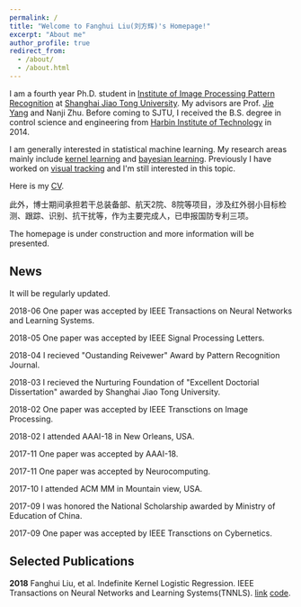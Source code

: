 ```yaml
---
permalink: /
title: "Welcome to Fanghui Liu(刘方辉)'s Homepage!"
excerpt: "About me"
author_profile: true
redirect_from: 
  - /about/
  - /about.html
---
```


I am a fourth year Ph.D. student in [Institute of Image Processing Pattern Recognition](http://www.pami.sjtu.edu.cn) at
[Shanghai Jiao Tong University](http://www.sjtu.edu.cn).
My advisors are Prof. [Jie Yang](http://www.pami.sjtu.edu.cn/people/jieyang/) and Nanji Zhu.
Before coming to SJTU, I received the B.S. degree in control science and engineering from 
[Harbin Institute of Technology](http://www.hit.edu.cn) in 2014.

I am generally interested in statistical machine learning.
My research areas mainly include [kernel learning](https://en.wikipedia.org/wiki/Kernel_method)
and [bayesian learning](https://en.wikipedia.org/wiki/Bayesian_inference).
Previously I have worked on [visual tracking](https://en.wikipedia.org/wiki/Video_tracking) and I'm 
still interested in this topic.

Here is my [CV](http://sgre.github.io/files/SgrE_CV.pdf).

此外，博士期间承担若干总装备部、航天2院、8院等项目，涉及红外弱小目标检测、跟踪、识别、抗干扰等，作为主要完成人，已申报国防专利三项。

The homepage is under construction and more information will be presented.

News
----
It will be regularly updated.

2018-06 One paper was accepted by IEEE Transactions on Neural Networks and Learning Systems.

2018-05 One paper was accepted by IEEE Signal Processing Letters.

2018-04 I recieved "Oustanding Reivewer" Award by Pattern Recognition Journal.

2018-03 I recieved the Nurturing Foundation of "Excellent Doctorial Dissertation" awarded by 
Shanghai Jiao Tong University.

2018-02 One paper was accepted by IEEE Transctions on Image Processing.

2018-02 I attended AAAI-18 in New Orleans, USA.

2017-11 One paper was accepted by AAAI-18.

2017-11 One paper was accepted by Neurocomputing.

2017-10 I attended ACM MM in Mountain view, USA.

2017-09 I was honored the National Scholarship awarded by Ministry of Education of China.

2017-09 One paper was accepted by IEEE Transctions on Cybernetics.

Selected Publications
----
**2018**
Fanghui Liu, et al. Indefinite Kernel Logistic Regression. IEEE Transactions on Neural Networks and Learning Systems(TNNLS).  [link](https://en.wikipedia.org/wiki/Video_tracking) [code](http://sgre.github.io/files/SgrE_CV.pdf).

